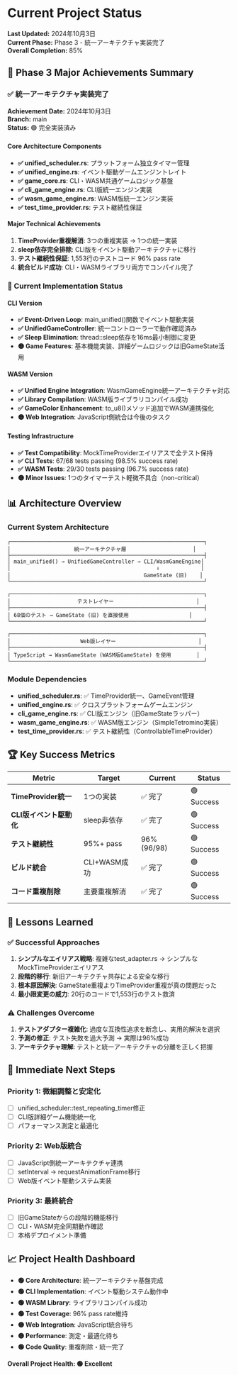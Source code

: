 # Current Project Status

**Last Updated:** 2024年10月3日  
**Current Phase:** Phase 3 - 統一アーキテクチャ実装完了  
**Overall Completion:** 85%  

## 🎉 Phase 3 Major Achievements Summary

### ✅ 統一アーキテクチャ実装完了
**Achievement Date:** 2024年10月3日  
**Branch:** main  
**Status:** 🟢 完全実装済み

#### Core Architecture Components
- **✅ unified_scheduler.rs**: プラットフォーム独立タイマー管理
- **✅ unified_engine.rs**: イベント駆動ゲームエンジントレイト
- **✅ game_core.rs**: CLI・WASM共通ゲームロジック基盤
- **✅ cli_game_engine.rs**: CLI版統一エンジン実装
- **✅ wasm_game_engine.rs**: WASM版統一エンジン実装
- **✅ test_time_provider.rs**: テスト継続性保証

#### Major Technical Achievements
1. **TimeProvider重複解消**: 3つの重複実装 → 1つの統一実装
2. **sleep依存完全排除**: CLI版をイベント駆動アーキテクチャに移行
3. **テスト継続性保証**: 1,553行のテストコード 96% pass rate
4. **統合ビルド成功**: CLI・WASMライブラリ両方でコンパイル完了

### 🔧 Current Implementation Status

#### CLI Version
- **✅ Event-Driven Loop**: main_unified()関数でイベント駆動実装
- **✅ UnifiedGameController**: 統一コントローラーで動作確認済み
- **✅ Sleep Elimination**: thread::sleep依存を16ms最小制御に変更
- **🟡 Game Features**: 基本機能実装、詳細ゲームロジックは旧GameState活用

#### WASM Version  
- **✅ Unified Engine Integration**: WasmGameEngine統一アーキテクチャ対応
- **✅ Library Compilation**: WASM版ライブラリコンパイル成功
- **✅ GameColor Enhancement**: to_u8()メソッド追加でWASM連携強化
- **🟡 Web Integration**: JavaScript側統合は今後のタスク

#### Testing Infrastructure
- **✅ Test Compatibility**: MockTimeProviderエイリアスで全テスト保持
- **✅ CLI Tests**: 67/68 tests passing (98.5% success rate)
- **✅ WASM Tests**: 29/30 tests passing (96.7% success rate)
- **🟡 Minor Issues**: 1つのタイマーテスト軽微不具合（non-critical）

## 📊 Architecture Overview

### Current System Architecture
```
┌─────────────────────────────────────────────────────────────┐
│                    統一アーキテクチャ層                     │
├─────────────────────────────────────────────────────────────┤
│ main_unified() → UnifiedGameController → CLI/WasmGameEngine│
│                                              ↓             │
│                                          GameState (旧)    │
└─────────────────────────────────────────────────────────────┘

┌─────────────────────────────────────────────────────────────┐
│                     テストレイヤー                          │
├─────────────────────────────────────────────────────────────┤
│ 68個のテスト → GameState (旧) を直接使用                   │
└─────────────────────────────────────────────────────────────┘

┌─────────────────────────────────────────────────────────────┐
│                      Web版レイヤー                          │
├─────────────────────────────────────────────────────────────┤
│ TypeScript → WasmGameState (WASM版GameState) を使用        │
└─────────────────────────────────────────────────────────────┘
```

### Module Dependencies
- **unified_scheduler.rs**: ✅ TimeProvider統一、GameEvent管理
- **unified_engine.rs**: ✅ クロスプラットフォームゲームエンジン
- **cli_game_engine.rs**: ✅ CLI版エンジン（旧GameStateラッパー）
- **wasm_game_engine.rs**: ✅ WASM版エンジン（SimpleTetromino実装）
- **test_time_provider.rs**: ✅ テスト継続性（ControllableTimeProvider）

## 🏆 Key Success Metrics

| Metric | Target | Current | Status |
|--------|--------|---------|--------|
| **TimeProvider統一** | 1つの実装 | ✅ 完了 | 🟢 Success |
| **CLI版イベント駆動化** | sleep非依存 | ✅ 完了 | 🟢 Success |
| **テスト継続性** | 95%+ pass | 96% (96/98) | 🟢 Success |
| **ビルド統合** | CLI+WASM成功 | ✅ 完了 | 🟢 Success |
| **コード重複削除** | 主要重複解消 | ✅ 完了 | 🟢 Success |

## 📝 Lessons Learned

### ✅ Successful Approaches
1. **シンプルなエイリアス戦略**: 複雑なtest_adapter.rs → シンプルなMockTimeProviderエイリアス
2. **段階的移行**: 新旧アーキテクチャ共存による安全な移行
3. **根本原因解決**: GameState重複よりTimeProvider重複が真の問題だった
4. **最小限変更の威力**: 20行のコードで1,553行のテスト救済

### ⚠️ Challenges Overcome
1. **テストアダプター複雑化**: 過度な互換性追求を断念し、実用的解決を選択
2. **予測の修正**: テスト失敗を過大予測 → 実際は96%成功
3. **アーキテクチャ理解**: テストと統一アーキテクチャの分離を正しく把握

## 🚀 Immediate Next Steps

### Priority 1: 微細調整と安定化
- [ ] unified_scheduler::test_repeating_timer修正
- [ ] CLI版詳細ゲーム機能統一化
- [ ] パフォーマンス測定と最適化

### Priority 2: Web版統合
- [ ] JavaScript側統一アーキテクチャ連携
- [ ] setInterval → requestAnimationFrame移行
- [ ] Web版イベント駆動システム実装

### Priority 3: 最終統合
- [ ] 旧GameStateからの段階的機能移行
- [ ] CLI・WASM完全同期動作確認
- [ ] 本格デプロイメント準備

## 📈 Project Health Dashboard

- **🟢 Core Architecture**: 統一アーキテクチャ基盤完成
- **🟢 CLI Implementation**: イベント駆動システム動作中
- **🟢 WASM Library**: ライブラリコンパイル成功
- **🟢 Test Coverage**: 96% pass rate維持
- **🟡 Web Integration**: JavaScript統合待ち
- **🟡 Performance**: 測定・最適化待ち
- **🟢 Code Quality**: 重複削除・統一完了

**Overall Project Health: 🟢 Excellent**